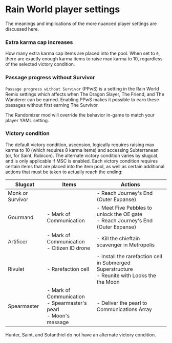 # Rain World player settings

The meanings and implications of the more nuanced player settings are discussed here.

### Extra karma cap increases
How many extra karma cap items are placed into the pool.
When set to `0`, there are exactly enough karma items to raise max karma to 10,
regardless of the selected victory condition.

### Passage progress without Survivor
`Passage progress without Survivor` (PPwS) is a setting in the Rain World Remix settings
which affects when The Dragon Slayer, The Friend, and The Wanderer can be earned.
Enabling PPwS makes it possible to earn these passages without first earning The Survivor.

The Randomizer mod will override the behavior in-game to match your player YAML setting.

### Victory condition
The default victory condition, ascension, logically requires raising max karma to 10
(which requires 8 karma items) and accessing Subterranean (or, for Saint, Rubicon).
The alternate victory condition varies by slugcat, and is only applicable if MSC is enabled.
Each victory condition requires certain items that are placed into the item pool,
as well as certain additional actions that must be taken to actually reach the ending:

| Slugcat          | Items                                                                  | Actions                                                                                          |
|------------------|------------------------------------------------------------------------|--------------------------------------------------------------------------------------------------|
| Monk or Survivor |                                                                        | - Reach Journey's End (Outer Expanse)                                                            |
| Gourmand         | - Mark of Communication                                                | - Meet Five Pebbles to unlock the OE gate<br/>- Reach Journey's End (Outer Expanse)              |
| Artificer        | - Mark of Communication<br/>- Citizen ID drone                         | - Kill the chieftain scavenger in Metropolis                                                     |
| Rivulet          | - Rarefaction cell                                                     | - Install the rarefaction cell in Submerged Superstructure<br/>- Reunite with Looks the the Moon |
| Spearmaster      | - Mark of Communication<br/>- Spearmaster's pearl<br/>- Moon's message | - Deliver the pearl to Communications Array                                                      |

Hunter, Saint, and Sofanthiel do not have an alternate victory condition.
